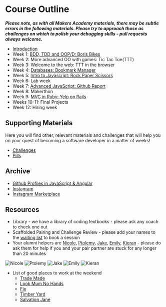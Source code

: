 # Course Outline

***Please note, as with all Makers Academy materials, there may be subtle errors in the following materials.  Please try to approach those as challenges on which to polish your debugging skills - pull requests always welcome.***

* [Introduction](intro.md)
* Week 1: [BDD, TDD and OOP/D: Boris Bikes](boris_bikes/boris_bikes.md)
* Week 2: More advanced OO with games: Tic Tac Toe(TTT)
* Week 3: Welcome to the web: TTT in the browser
* Week 4: [Databases: Bookmark Manager](https://github.com/makersacademy/course/blob/master/bookmark_manager.md)
* Week 5: [Intro to Javascript: Rock Paper Scissors](https://github.com/makersacademy/course/blob/master/rock_paper_scissors.md)
* Week 6: Lab week
* Week 7: [Advanced JavaScript: Github Report](https://github.com/makersacademy/course/blob/master/further_javascript/github_profiles.md)
* Week 8: Makerthon
* Week 9: [MVC in Ruby: Yelp on Rails](https://github.com/makersacademy/course/blob/master/yelp.md)
* Weeks 10-11: Final Projects
* Week 12: Hiring week

## Supporting Materials

Here you will find other, relevant materials and challenges that will help you on your quest of becoming a software developer in a matter of weeks!

- [Challenges](https://github.com/makersacademy/course/blob/master/challenges/challenges.md)
- [Pills](https://github.com/makersacademy/course/blob/master/pills.md)

## Archive

* [Github Profiles in JavaScript & Angular](https://github.com/makersacademy/course/blob/master/github_report.md)
* [Instagram](https://github.com/makersacademy/course/blob/master/instagram.md)
* [Instagram Marketplace](https://github.com/makersacademy/course/blob/master/instagram-marketplace.md)

## Resources

- Library - we have a library of coding textbooks - please ask any coach to check one out
- Scaffolded Pairing and Challenge Review - please add your names to the [waiting list](https://github.com/makersacademy/course/wiki/Scaffolded-Pairing-Schedule-(includes-Challenge-Review)) to book a session
- Your alumni helpers are [Nicole](https://github.com/NicolePell), [Ptolemy](https://github.com/ptolemybarnes), [Jake](https://github.com/jacobmitchinson), [Emily](https://github.com/emilysas), [Kieran](https://github.com/kierangoodacre) - please do ask them for help if you and your pair partner are stuck for any longer than 20 minutes

![Nicole](https://avatars0.githubusercontent.com/u/7798054?v=3&s=128)
![Ptolemy](https://avatars2.githubusercontent.com/u/9342866?v=3&s=460)
![Jake](https://avatars0.githubusercontent.com/u/9607886?v=3&s=460)
![Emily](https://avatars1.githubusercontent.com/u/7489940?v=3&s=460)
![Kieran](https://avatars3.githubusercontent.com/u/9266294?v=3&s=460)

- List of good places to work at the weekend
  - [Trade Made](http://www.trade-made.co.uk/)
  - [Look Mum No Hands](http://www.lookmumnohands.com)
  - [Fix](http://www.fix-coffee.co.uk)
  - [Timber Yard](http://timberyardlondon.com)
  - [Salvation Jane](www.salvationjanecafe.co.uk/)
